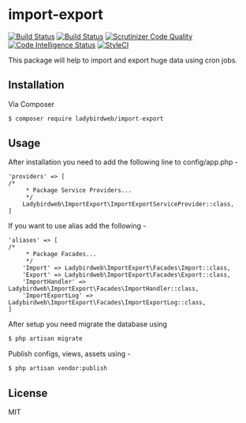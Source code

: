 # import-export

[![Build Status](https://travis-ci.org/ladybirdweb/import-export.svg?branch=master)](https://travis-ci.org/ladybirdweb/import-export)
[![Build Status](https://scrutinizer-ci.com/g/ladybirdweb/import-export/badges/build.png?b=master)](https://scrutinizer-ci.com/g/ladybirdweb/import-export/build-status/master)
[![Scrutinizer Code Quality](https://scrutinizer-ci.com/g/ladybirdweb/import-export/badges/quality-score.png?b=master)](https://scrutinizer-ci.com/g/ladybirdweb/import-export/?branch=master)
[![Code Intelligence Status](https://scrutinizer-ci.com/g/ladybirdweb/import-export/badges/code-intelligence.svg?b=master)](https://scrutinizer-ci.com/code-intelligence)
[![StyleCI](https://github.styleci.io/repos/138305416/shield?branch=master)](https://github.styleci.io/repos/138305416)

This package will help to import and export huge data using cron jobs.

## Installation

Via Composer

``` bash
$ composer require ladybirdweb/import-export
```

## Usage

After installation you need to add the following line to config/app.php -

```
'providers' => [
/*
     * Package Service Providers...
     */
    Ladybirdweb\ImportExport\ImportExportServiceProvider::class,
]
```

If you want to use alias add the following -

```
'aliases' => [
/*
     * Package Facades...
     */
    'Import' => Ladybirdweb\ImportExport\Facades\Import::class,
    'Export' => Ladybirdweb\ImportExport\Facades\Export::class,
    'ImportHandler' => Ladybirdweb\ImportExport\Facades\ImportHandler::class,
    'ImportExportLog' => Ladybirdweb\ImportExport\Facades\ImportExportLog::class,
]
```

After setup you need migrate the database using

``` bash
$ php artisan migrate
```

Publish configs, views, assets using -

``` bash
$ php artisan vendor:publish
```

## License

MIT

